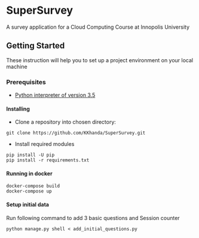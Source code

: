 # SuperSurvey
A survey application for a Cloud Computing Course at Innopolis University
## Getting Started
These instruction will help you to set up a project environment on your local machine
### Prerequisites
* [Python interpreter of version 3.5](https://www.python.org/downloads/release/python-354/)
#### Installing
* Clone a repository into chosen directory:
```
git clone https://github.com/KKhanda/SuperSurvey.git
```
* Install required modules
```
pip install -U pip
pip install -r requirements.txt
```
#### Running in docker

```
docker-compose build
docker-compose up
```

#### Setup initial data

Run following command to add 3 basic questions and Session counter

`python manage.py shell < add_initial_questions.py`
